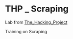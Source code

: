 # THP _ Scraping  

Lab from [The_Hacking_Project](https://www.thehackingproject.org/?locale=fr)

Training on Scraping
